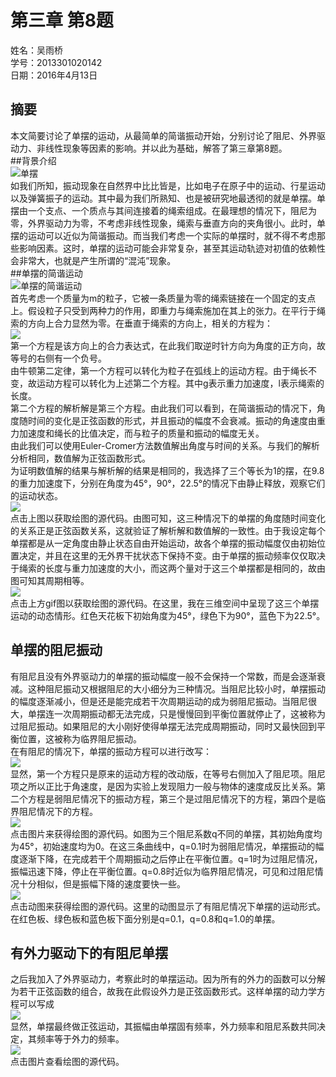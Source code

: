 # 第三章 第8题  
姓名：吴雨桥  
学号：2013301020142  
日期：2016年4月13日  
## 摘要  
本文简要讨论了单摆的运动，从最简单的简谐振动开始，分别讨论了阻尼、外界驱动力、非线性现象等因素的影响。并以此为基础，解答了第三章第8题。  
##背景介绍  
![单摆](https://raw.githubusercontent.com/wuyuqiao/computationalphysics_N2013301020142/master/chapter3/%E5%8D%95%E6%91%86%E7%A4%BA%E4%BE%8B.gif.gif)  
如我们所知，振动现象在自然界中比比皆是，比如电子在原子中的运动、行星运动以及弹簧振子的运动。其中最为我们所熟知、也是被研究地最透彻的就是单摆。单摆由一个支点、一个质点与其间连接着的绳索组成。在最理想的情况下，阻尼为零，外界驱动力为零，不考虑非线性现象，绳索与垂直方向的夹角很小。此时，单摆的运动可以近似为简谐振动。而当我们考虑一个实际的单摆时，就不得不考虑那些影响因素。这时，单摆的运动可能会非常复杂，甚至其运动轨迹对初值的依赖性会非常大，也就是产生所谓的“混沌”现象。  
##单摆的简谐运动  
![单摆的简谐运动](https://raw.githubusercontent.com/wuyuqiao/computationalphysics_N2013301020142/master/chapter3/%E5%8D%95%E6%91%86%E7%9A%84%E7%AE%80%E8%B0%90%E8%BF%90%E5%8A%A8.jpg)  
首先考虑一个质量为m的粒子，它被一条质量为零的绳索链接在一个固定的支点上。假设粒子只受到两种力的作用，即重力与绳索施加在其上的张力。在平行于绳索的方向上合力显然为零。在垂直于绳索的方向上，相关的方程为：  
![](https://raw.githubusercontent.com/wuyuqiao/computationalphysics_N2013301020142/master/chapter3/%E5%85%AC%E5%BC%8F1.png)  
第一个方程是该方向上的合力表达式，在此我们取逆时针方向为角度的正方向，故等号的右侧有一个负号。  
由牛顿第二定律，第一个方程可以转化为粒子在弧线上的运动方程。由于绳长不变，故运动方程可以转化为上述第二个方程。其中g表示重力加速度，l表示绳索的长度。  
第二个方程的解析解是第三个方程。由此我们可以看到，在简谐振动的情况下，角度随时间的变化是正弦函数的形式，并且振动的幅度不会衰减。振动的角速度由重力加速度和绳长的比值决定，而与粒子的质量和振动的幅度无关。  
由此我们可以使用Euler-Cromer方法数值解出角度与时间的关系。与我们的解析分析相同，数值解为正弦函数形式。  
为证明数值解的结果与解析解的结果是相同的，我选择了三个等长为1的摆，在9.8的重力加速度下，分别在角度为45°，90°，22.5°的情况下由静止释放，观察它们的运动状态。  
[![](https://raw.githubusercontent.com/wuyuqiao/computationalphysics_N2013301020142/master/chapter3/%E4%B8%89%E4%B8%AA%E5%8D%95%E6%91%86%E4%BA%8C%E7%BB%B4.png)](https://raw.githubusercontent.com/wuyuqiao/computationalphysics_N2013301020142/master/chapter3/%E5%8D%95%E6%91%86%E4%BA%8C%E7%BB%B4%E5%9B%BE.py)   
点击上图以获取绘图的源代码。由图可知，这三种情况下的单摆的角度随时间变化的关系正是正弦函数关系，这就验证了解析解和数值解的一致性。由于我设定每个单摆都是从一定角度由静止状态自由开始运动，故各个单摆的振动幅度仅由初始位置决定，并且在这里的无外界干扰状态下保持不变。由于单摆的振动频率仅仅取决于绳索的长度与重力加速度的大小，而这两个量对于这三个单摆都是相同的，故由图可知其周期相等。  
[![](https://raw.githubusercontent.com/wuyuqiao/computationalphysics_N2013301020142/master/chapter3/%E4%B8%89%E4%B8%AA%E5%8D%95%E6%91%86.gif)](https://raw.githubusercontent.com/wuyuqiao/computationalphysics_N2013301020142/master/chapter3/%E5%8D%95%E6%91%86%E5%8A%A8%E6%80%81%E7%A4%BA%E6%84%8F.py)   
点击上方gif图以获取绘图的源代码。在这里，我在三维空间中呈现了这三个单摆运动的动态情形。红色天花板下初始角度为45°，绿色下为90°，蓝色下为22.5°。  
## 单摆的阻尼振动  
有阻尼且没有外界驱动力的单摆的振动幅度一般不会保持一个常数，而是会逐渐衰减。这种阻尼振动又根据阻尼的大小细分为三种情况。当阻尼比较小时，单摆振动的幅度逐渐减小，但是还是能完成若干次周期运动的成为弱阻尼振动。当阻尼很大，单摆连一次周期振动都无法完成，只是慢慢回到平衡位置就停止了，这被称为过阻尼振动。如果阻尼的大小刚好使得单摆无法完成周期振动，同时又最快回到平衡位置，这被称为临界阻尼振动。  
在有阻尼的情况下，单摆的振动方程可以进行改写：  
![](https://raw.githubusercontent.com/wuyuqiao/computationalphysics_N2013301020142/master/chapter3/%E9%98%BB%E5%B0%BC%E6%8C%AF%E5%8A%A8%E6%96%B9%E7%A8%8B.png)  
显然，第一个方程只是原来的运动方程的改动版，在等号右侧加入了阻尼项。阻尼项之所以正比于角速度，是因为实验上发现阻力一般与物体的速度成反比关系。第二个方程是弱阻尼情况下的振动方程，第三个是过阻尼情况下的方程，第四个是临界阻尼情况下的方程。  
[![](https://raw.githubusercontent.com/wuyuqiao/computationalphysics_N2013301020142/master/chapter3/%E9%98%BB%E5%B0%BC%E6%91%86%E4%BA%8C%E7%BB%B4%E5%9B%BE.png)](https://raw.githubusercontent.com/wuyuqiao/computationalphysics_N2013301020142/master/chapter3/damped%20pendulum%202d.py)  
点击图片来获得绘图的源代码。如图为三个阻尼系数q不同的单摆，其初始角度均为45°，初始速度均为0。在这三条曲线中，q=0.1时为弱阻尼情况，单摆振动的幅度逐渐下降，在完成若干个周期振动之后停止在平衡位置。q=1时为过阻尼情况，振幅迅速下降，停止在平衡位置。q=0.8时近似为临界阻尼情况，可见和过阻尼情况十分相似，但是振幅下降的速度要快一些。  
[![](https://raw.githubusercontent.com/wuyuqiao/computationalphysics_N2013301020142/master/chapter3/%E5%8D%95%E6%91%86%E9%98%BB%E5%B0%BC3d.gif)](https://raw.githubusercontent.com/wuyuqiao/computationalphysics_N2013301020142/master/chapter3/%E5%8D%95%E6%91%86%E9%98%BB%E5%B0%BC3d.py)  
点击动图来获得绘图的源代码。这里的动图显示了有阻尼情况下单摆的运动形式。在红色板、绿色板和蓝色板下面分别是q=0.1，q=0.8和q=1.0的单摆。  
## 有外力驱动下的有阻尼单摆  
之后我加入了外界驱动力，考察此时的单摆运动。因为所有的外力的函数可以分解为若干正弦函数的组合，故我在此假设外力是正弦函数形式。这样单摆的动力学方程可以写成  
![](https://raw.githubusercontent.com/wuyuqiao/computationalphysics_N2013301020142/master/chapter3/%E5%A4%96%E5%8A%9B%E6%96%B9%E7%A8%8B.png)  
显然，单摆最终做正弦运动，其振幅由单摆固有频率，外力频率和阻尼系数共同决定，其频率等于外力的频率。  
[![](https://raw.githubusercontent.com/wuyuqiao/computationalphysics_N2013301020142/master/chapter3/%E5%A4%96%E5%8A%9B%E5%8D%95%E6%91%86.png)](https://raw.githubusercontent.com/wuyuqiao/computationalphysics_N2013301020142/master/chapter3/%E5%A4%96%E5%8A%9B%E4%BA%8C%E7%BB%B4.py)  
点击图片查看绘图的源代码。   
